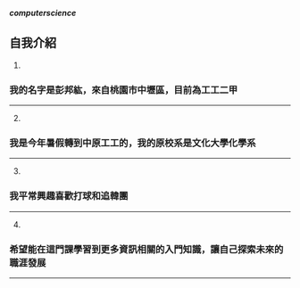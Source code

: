 ***computerscience***
## 自我介紹
1.
### 我的名字是彭邦紘，來自桃園市中壢區，目前為工工二甲
* * *
2.
### 我是今年暑假轉到中原工工的，我的原校系是文化大學化學系
***
3.
### 我平常興趣喜歡打球和追韓團
- - -
4.
###  希望能在這門課學習到更多資訊相關的入門知識，讓自己探索未來的職涯發展
* * *
